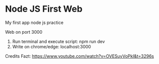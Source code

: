 # Node JS First Web
My first app node js practice 

Web on port 3000
1. Run terminal and execute script: npm run dev
2. Write on chrome/edge: localhost:3000


Credits Fazt: https://www.youtube.com/watch?v=OVESuyVoPkI&t=3296s 

